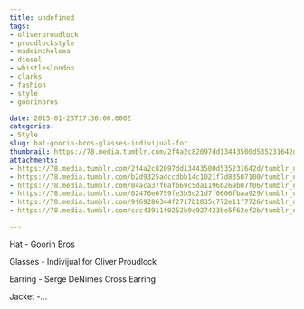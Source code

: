 ```yaml
---
title: undefined
tags:
- oliverproudlock
- proudlockstyle
- madeinchelsea
- diesel
- whistleslondon
- clarks
- fashion
- style
- goorinbros

date: 2015-01-23T17:36:00.000Z
categories:
- Style
slug: hat-goorin-bros-glasses-indivijual-for
thumbnail: https://78.media.tumblr.com/2f4a2c82097dd13443500d535231642d/tumblr_nin4q9V4SW1rhrm24o2_540.jpg
attachments:
- https://78.media.tumblr.com/2f4a2c82097dd13443500d535231642d/tumblr_nin4q9V4SW1rhrm24o2_1280.jpg
- https://78.media.tumblr.com/b2d9325adccdbb14c1021f7d83507100/tumblr_nin4q9V4SW1rhrm24o3_1280.jpg
- https://78.media.tumblr.com/04aca37f6afb69c5da1196b269b07f06/tumblr_nin4q9V4SW1rhrm24o4_1280.jpg
- https://78.media.tumblr.com/02476e6759fe3b5d21d7f0606fbaa929/tumblr_nin4q9V4SW1rhrm24o1_1280.jpg
- https://78.media.tumblr.com/9f69286344f2717b1835c772e11f7726/tumblr_nin4q9V4SW1rhrm24o6_1280.jpg
- https://78.media.tumblr.com/cdc43911f0252b9c927423be5f62ef2b/tumblr_nin4q9V4SW1rhrm24o5_1280.jpg

---
```


Hat - Goorin Bros 

  Glasses - Indivijual for Oliver Proudlock 

  Earring - Serge DeNimes Cross Earring 

  Jacket -...
